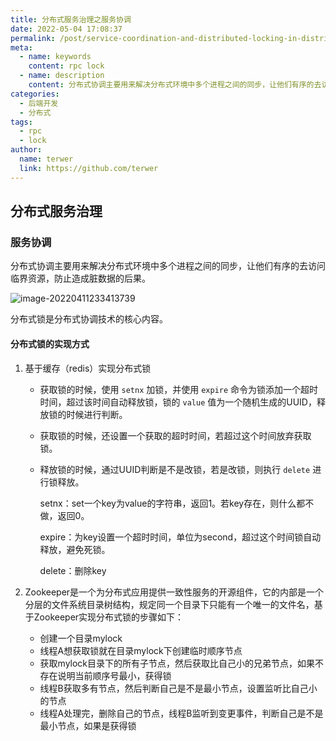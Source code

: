 ```yaml
---
title: 分布式服务治理之服务协调
date: 2022-05-04 17:08:37
permalink: /post/service-coordination-and-distributed-locking-in-distributed-service-governance.html
meta:
  - name: keywords
    content: rpc lock
  - name: description
    content: 分布式协调主要用来解决分布式环境中多个进程之间的同步，让他们有序的去访问临界资源，防止造成脏数据的后果。
categories:
  - 后端开发
  - 分布式
tags:
  - rpc
  - lock
author: 
  name: terwer
  link: https://github.com/terwer
---
```


## 分布式服务治理

### 服务协调

分布式协调主要用来解决分布式环境中多个进程之间的同步，让他们有序的去访问临界资源，防止造成脏数据的后果。

![image-20220411233413739](https://img1.terwer.space/image-20220411233413739.png)

分布式锁是分布式协调技术的核心内容。

#### 分布式锁的实现方式

1. 基于缓存（redis）实现分布式锁

   - 获取锁的时候，使用 `setnx` 加锁，并使用 `expire` 命令为锁添加一个超时时间，超过该时间自动释放锁，锁的 `value` 值为一个随机生成的UUID，释放锁的时候进行判断。

   - 获取锁的时候，还设置一个获取的超时时间，若超过这个时间放弃获取锁。

   - 释放锁的时候，通过UUID判断是不是改锁，若是改锁，则执行 `delete` 进行锁释放。

     setnx：set一个key为value的字符串，返回1。若key存在，则什么都不做，返回0。

     expire：为key设置一个超时时间，单位为second，超过这个时间锁自动释放，避免死锁。

     delete：删除key

2. Zookeeper是一个为分布式应用提供一致性服务的开源组件，它的内部是一个分层的文件系统目录树结构，规定同一个目录下只能有一个唯一的文件名，基于Zookeeper实现分布式锁的步骤如下：

   - 创建一个目录mylock
   - 线程A想获取锁就在目录mylock下创建临时顺序节点
   - 获取mylock目录下的所有子节点，然后获取比自己小的兄弟节点，如果不存在说明当前顺序号最小，获得锁
   - 线程B获取多有节点，然后判断自己是不是最小节点，设置监听比自己小的节点
   - 线程A处理完，删除自己的节点，线程B监听到变更事件，判断自己是不是最小节点，如果是获得锁
